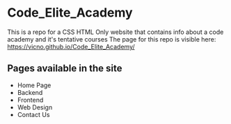# Code_Elite_Academy
This is a repo for a CSS HTML Only website that contains info about a code academy and it's tentative courses
The page for this repo is visible here: https://vicno.github.io/Code_Elite_Academy/
## Pages available in the site
- Home Page
- Backend 
- Frontend 
- Web Design 
- Contact Us
